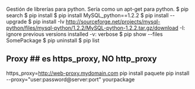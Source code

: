 Gestión de librerías para python.
Sería como un apt-get para python.
$ pip search <libreria>
$ pip install <libreria>
$ pip install MySQL_python==1.2.2
$ pip install --upgrade <paquete>
$ pip install -Iv http://sourceforge.net/projects/mysql-python/files/mysql-python/1.2.2/MySQL-python-1.2.2.tar.gz/download
  -I: ignore previous versions installed
  -v: verbose
$ pip show --files SomePackage
$ pip uninstall <libreria>
$ pip list


## Proxy ## es https_proxy, NO http_proxy
https_proxy=http://web-proxy.mydomain.com pip install paquete
pip install --proxy="user:password@server:port" yourpackage


